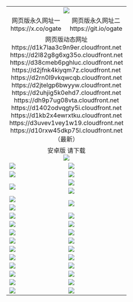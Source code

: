 ﻿<table>
  <tr></tr>
  <tr><td colspan=2 align=center><img src="https://d10rxw45dkp75l.cloudfront.net/Up/oGate.jpg" /></td></tr>
  <tr>
    <td align=center>网页版永久网址一<br/>https://x.co/ogate</td>
    <td align=center>网页版永久网址二<br/>https://git.io/ogate</td>
  </tr>
  <tr><td colspan=2 align=center>网页版动态网址
<br>https://d1k7laa3c9n9er.cloudfront.net
<br>https://d2l82g8g6xg35o.cloudfront.net
<br>https://d38cmeb6pghluc.cloudfront.net
<br>https://d2jfnk4kiyqm7z.cloudfront.net
<br>https://d2rn0l9vkqwcqb.cloudfront.net
<br>https://d2jtelgp6bwyyw.cloudfront.net
<br>https://d2uhjig5k0ehd7.cloudfront.net
<br>https://dh9p7ug08vta.cloudfront.net
<br>https://d1402odvqgty5i.cloudfront.net
<br>https://d1kb2x4ewrxtku.cloudfront.net
<br>https://d3uvev1vey1w19.cloudfront.net
<br>https://d10rxw45dkp75l.cloudfront.net
    <br/>（最新）</td>
  </tr>
  <tr>
    <td colspan=2 align=center>安卓版 请下载<br/><a href="https://d10rxw45dkp75l.cloudfront.net/Up/0oGate.apk"><img src="https://d10rxw45dkp75l.cloudfront.net/Up/0WMAZ.jpg" /></a></td>
  </tr>
  <tr>
    <td><a href="https://d10rxw45dkp75l.cloudfront.net/oNote.aspx?id=oGate&from=github" target="_blank"><img src="https://d10rxw45dkp75l.cloudfront.net/Up/0WCYY.jpg" /></a></td>
    <td><a href="https://d10rxw45dkp75l.cloudfront.net/oNote.aspx?id=oNote&from=github" target="_blank"><img src="https://d10rxw45dkp75l.cloudfront.net/Up/0WZTT.jpg" /></a></td>
  </tr>
  <tr>
    <td><a href="https://d10rxw45dkp75l.cloudfront.net/ogDY.aspx?from=github" target="_blank"><img src="https://d10rxw45dkp75l.cloudfront.net/Up/DY.jpg"/></a></td>
    <td><a href="https://d10rxw45dkp75l.cloudfront.net/ogST.aspx?from=github" target="_blank"><img src="https://d10rxw45dkp75l.cloudfront.net/Up/ST.jpg"/></a></td>
  </tr>
  <tr>
    <td rowspan=2><a href="https://d10rxw45dkp75l.cloudfront.net/ogUP.aspx?name=WJ.mp4&from=github" target="_blank"><img src="https://d10rxw45dkp75l.cloudfront.net/Up/WJ.jpg" /></a></td>
    <td><a href="https://d10rxw45dkp75l.cloudfront.net/ogUP.aspx?name=DKC.mp4&count=17&from=github" target="_blank"><img src="https://d10rxw45dkp75l.cloudfront.net/Up/DKC.jpg" /></a></td> 
  </tr>
  <tr>
    <td><a href="https://d10rxw45dkp75l.cloudfront.net/ogUP.aspx?name=LRWS.mp4&count=6B:14,5A:10,5B:35,4A:14,4B:19,3A:10,3B:26,2A:16,2B:21,1A:23,1B:29&from=github" target="_blank"><img src="https://d10rxw45dkp75l.cloudfront.net/Up/LRWS.jpg" /></a></td>
  </tr>
  <tr>
    <td><a href="https://d10rxw45dkp75l.cloudfront.net/ogUP.aspx?name=JQR.mp4&count=2&from=github" target="_blank"><img src="https://d10rxw45dkp75l.cloudfront.net/Up/JQR.jpg" /></a></td>   
    <td rowspan=2><a href="https://d10rxw45dkp75l.cloudfront.net/ogUP.aspx?name=JP.mp4&count=9&from=github" target="_blank"><img src="https://d10rxw45dkp75l.cloudfront.net/Up/JP.jpg" /></td>
  </tr>
  <tr>
    <td><a href="https://d10rxw45dkp75l.cloudfront.net/ogUP.aspx?name=ZSJ.mp4&count=16&from=github" target="_blank"><img src="https://d10rxw45dkp75l.cloudfront.net/Up/ZSJ.jpg" /></a></td>
  </tr>
  <tr>
    <td><a href="https://d10rxw45dkp75l.cloudfront.net/ogUP.aspx?name=SSZJ.mp4&count=7&current=2&from=github" target="_blank"><img src="https://d10rxw45dkp75l.cloudfront.net/Up/SSZJ.jpg" /></a></td>
    <td><a href="https://d10rxw45dkp75l.cloudfront.net/ogUP.aspx?name=WH.mp4&from=github" target="_blank"><img src="https://d10rxw45dkp75l.cloudfront.net/Up/WH.jpg" /></a></td>
  </tr>
  <tr>
    <td><a href="https://d10rxw45dkp75l.cloudfront.net/ogUP.aspx?name=DWHM.mp4&from=github" target="_blank"><img src="https://d10rxw45dkp75l.cloudfront.net/Up/DWHM.jpg" /></a></td>
    <td><a href="https://d10rxw45dkp75l.cloudfront.net/ogUP.aspx?name=XTFY.mp4&count=24&from=github" target="_blank"><img src="https://d10rxw45dkp75l.cloudfront.net/Up/XTFY.jpg" /></a></td>
  </tr>
  <tr>
    <td><a href="https://d10rxw45dkp75l.cloudfront.net/ogUP.aspx?name=4SQQ.mp4&count=06:7,05:20&current=06:7&from=github" target="_blank"><img src="https://d10rxw45dkp75l.cloudfront.net/Up/4SQQ0.jpg" /></a></td>
    <td><a href="https://d10rxw45dkp75l.cloudfront.net/ogUP.aspx?name=4SHQ.mp4&count=06:6,05:29&current=06:6&from=github" target="_blank"><img src="https://d10rxw45dkp75l.cloudfront.net/Up/4SHQ0.jpg" /></a></td>
  </tr>
  <tr>
    <td><a href="https://d10rxw45dkp75l.cloudfront.net/ogUP.aspx?name=4SZG.mp4&count=06:8,05:22,04:22&current=06:7&from=github" target="_blank"><img src="https://d10rxw45dkp75l.cloudfront.net/Up/4SZG0.jpg" /></a></td>
    <td><a href="https://d10rxw45dkp75l.cloudfront.net/ogUP.aspx?name=4SDJ.mp4&count=06:8,05:48,04:52&current=06:7&from=github" target="_blank"><img src="https://d10rxw45dkp75l.cloudfront.net/Up/4SDJ0.jpg" /></a></td>
  </tr>
  <tr>
    <td><a href="https://d10rxw45dkp75l.cloudfront.net/onUP.aspx?name=https://x.co/dtw99&from=github" target="_blank"><img src="https://d10rxw45dkp75l.cloudfront.net/Up/0DTW.jpg"/></a></td>
    <td><a href="https://d10rxw45dkp75l.cloudfront.net/onUP.aspx?name=https://d2tyo2h9ydw5hf.cloudfront.net/acenter/&from=github" target="_blank"><img src="https://d10rxw45dkp75l.cloudfront.net/Up/0TDW.jpg" /></a></td>
  </tr>
  <tr>
    <td><a href="https://d10rxw45dkp75l.cloudfront.net/onUP.aspx?name=https://d3qz7yth5i2rae.cloudfront.net/gb/nsc413.htm&from=github" target="_blank"><img src="https://d10rxw45dkp75l.cloudfront.net/Up/0DJY.jpg" /></a></td>
    <td><a href="https://d10rxw45dkp75l.cloudfront.net/onUP.aspx?name=https://dgyo0jey7vwa5.cloudfront.net/xtr/gb/prog204.html&from=github" target="_blank"><img src="https://d10rxw45dkp75l.cloudfront.net/Up/0XTR.jpg" /></a></td>
  </tr>
  <tr>
    <td><a href="https://d10rxw45dkp75l.cloudfront.net/onUP.aspx?name=https://d7203y8eitivv.cloudfront.net&from=github" target="_blank"><img src="https://d10rxw45dkp75l.cloudfront.net/Up/0MHW.jpg" /></a></td>
    <td><a href="https://d10rxw45dkp75l.cloudfront.net/onUP.aspx?name=https://d38z1xzg5vtneh.cloudfront.net&from=github" target="_blank"><img src="https://d10rxw45dkp75l.cloudfront.net/Up/0ZJW.jpg" /></a></td>
  </tr>
  <tr>
    <td><a href="https://d10rxw45dkp75l.cloudfront.net/ogUP.aspx?name=FG.zip&from=github" target="_blank"><img src="https://d10rxw45dkp75l.cloudfront.net/Up/FG.jpg" /></a></td>
    <td><a href="https://d10rxw45dkp75l.cloudfront.net/ogUP.aspx?name=FGA.apk&from=github" target="_blank"><img src="https://d10rxw45dkp75l.cloudfront.net/Up/FGA.jpg" /></a></td>
  </tr>
  <tr>
    <td><a href="https://d10rxw45dkp75l.cloudfront.net/ogUP.aspx?name=U.zip&from=github" target="_blank"><img src="https://d10rxw45dkp75l.cloudfront.net/Up/U.jpg" /></a></td>
    <td><a href="https://d10rxw45dkp75l.cloudfront.net/ogUP.aspx?name=UA.apk&from=github" target="_blank"><img src="https://d10rxw45dkp75l.cloudfront.net/Up/UA.jpg" /></a></td>
  </tr>
  <tr>
    <td><a href="https://d10rxw45dkp75l.cloudfront.net/ogUP.aspx?name=0iPPOTV.zip&from=github" target="_blank"><img src="https://d10rxw45dkp75l.cloudfront.net/Up/0iPPOTV.jpg" /></a></td>
    <td><a href="https://d10rxw45dkp75l.cloudfront.net/ogUP.aspx?name=0iNTD.apk&from=github" target="_blank"><img src="https://d10rxw45dkp75l.cloudfront.net/Up/0iNTD.jpg" /></a></td>
  </tr>
</table>
